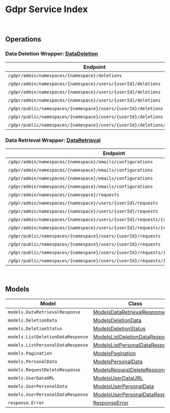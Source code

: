 # Gdpr Service Index

&nbsp;  

## Operations

### Data Deletion Wrapper:  [DataDeletion](../src/main/java/net/accelbyte/sdk/api/gdpr/wrappers/DataDeletion.java)
| Endpoint | Method | ID | Class |
|---|---|---|---|
| `/gdpr/admin/namespaces/{namespace}/deletions` | GET | AdminGetListDeletionDataRequest | [AdminGetListDeletionDataRequest](../src/main/java/net/accelbyte/sdk/api/gdpr/operations/data_deletion/AdminGetListDeletionDataRequest.java) |
| `/gdpr/admin/namespaces/{namespace}/users/{userId}/deletions` | GET | AdminGetUserAccountDeletionRequest | [AdminGetUserAccountDeletionRequest](../src/main/java/net/accelbyte/sdk/api/gdpr/operations/data_deletion/AdminGetUserAccountDeletionRequest.java) |
| `/gdpr/admin/namespaces/{namespace}/users/{userId}/deletions` | POST | AdminSubmitUserAccountDeletionRequest | [AdminSubmitUserAccountDeletionRequest](../src/main/java/net/accelbyte/sdk/api/gdpr/operations/data_deletion/AdminSubmitUserAccountDeletionRequest.java) |
| `/gdpr/admin/namespaces/{namespace}/users/{userId}/deletions` | DELETE | AdminCancelUserAccountDeletionRequest | [AdminCancelUserAccountDeletionRequest](../src/main/java/net/accelbyte/sdk/api/gdpr/operations/data_deletion/AdminCancelUserAccountDeletionRequest.java) |
| `/gdpr/public/namespaces/{namespace}/users/{userId}/deletions` | POST | PublicSubmitUserAccountDeletionRequest | [PublicSubmitUserAccountDeletionRequest](../src/main/java/net/accelbyte/sdk/api/gdpr/operations/data_deletion/PublicSubmitUserAccountDeletionRequest.java) |
| `/gdpr/public/namespaces/{namespace}/users/{userId}/deletions` | DELETE | PublicCancelUserAccountDeletionRequest | [PublicCancelUserAccountDeletionRequest](../src/main/java/net/accelbyte/sdk/api/gdpr/operations/data_deletion/PublicCancelUserAccountDeletionRequest.java) |
| `/gdpr/public/namespaces/{namespace}/users/{userId}/deletions/status` | GET | PublicGetUserAccountDeletionStatus | [PublicGetUserAccountDeletionStatus](../src/main/java/net/accelbyte/sdk/api/gdpr/operations/data_deletion/PublicGetUserAccountDeletionStatus.java) |

### Data Retrieval Wrapper:  [DataRetrieval](../src/main/java/net/accelbyte/sdk/api/gdpr/wrappers/DataRetrieval.java)
| Endpoint | Method | ID | Class |
|---|---|---|---|
| `/gdpr/admin/namespaces/{namespace}/emails/configurations` | GET | GetAdminEmailConfiguration | [GetAdminEmailConfiguration](../src/main/java/net/accelbyte/sdk/api/gdpr/operations/data_retrieval/GetAdminEmailConfiguration.java) |
| `/gdpr/admin/namespaces/{namespace}/emails/configurations` | PUT | UpdateAdminEmailConfiguration | [UpdateAdminEmailConfiguration](../src/main/java/net/accelbyte/sdk/api/gdpr/operations/data_retrieval/UpdateAdminEmailConfiguration.java) |
| `/gdpr/admin/namespaces/{namespace}/emails/configurations` | POST | SaveAdminEmailConfiguration | [SaveAdminEmailConfiguration](../src/main/java/net/accelbyte/sdk/api/gdpr/operations/data_retrieval/SaveAdminEmailConfiguration.java) |
| `/gdpr/admin/namespaces/{namespace}/emails/configurations` | DELETE | DeleteAdminEmailConfiguration | [DeleteAdminEmailConfiguration](../src/main/java/net/accelbyte/sdk/api/gdpr/operations/data_retrieval/DeleteAdminEmailConfiguration.java) |
| `/gdpr/admin/namespaces/{namespace}/requests` | GET | AdminGetListPersonalDataRequest | [AdminGetListPersonalDataRequest](../src/main/java/net/accelbyte/sdk/api/gdpr/operations/data_retrieval/AdminGetListPersonalDataRequest.java) |
| `/gdpr/admin/namespaces/{namespace}/users/{userId}/requests` | GET | AdminGetUserPersonalDataRequests | [AdminGetUserPersonalDataRequests](../src/main/java/net/accelbyte/sdk/api/gdpr/operations/data_retrieval/AdminGetUserPersonalDataRequests.java) |
| `/gdpr/admin/namespaces/{namespace}/users/{userId}/requests` | POST | AdminRequestDataRetrieval | [AdminRequestDataRetrieval](../src/main/java/net/accelbyte/sdk/api/gdpr/operations/data_retrieval/AdminRequestDataRetrieval.java) |
| `/gdpr/admin/namespaces/{namespace}/users/{userId}/requests/{requestDate}` | DELETE | AdminCancelUserPersonalDataRequest | [AdminCancelUserPersonalDataRequest](../src/main/java/net/accelbyte/sdk/api/gdpr/operations/data_retrieval/AdminCancelUserPersonalDataRequest.java) |
| `/gdpr/admin/namespaces/{namespace}/users/{userId}/requests/{requestDate}/generate` | POST | AdminGeneratePersonalDataURL | [AdminGeneratePersonalDataURL](../src/main/java/net/accelbyte/sdk/api/gdpr/operations/data_retrieval/AdminGeneratePersonalDataURL.java) |
| `/gdpr/public/namespaces/{namespace}/users/{userId}/requests` | GET | PublicGetUserPersonalDataRequests | [PublicGetUserPersonalDataRequests](../src/main/java/net/accelbyte/sdk/api/gdpr/operations/data_retrieval/PublicGetUserPersonalDataRequests.java) |
| `/gdpr/public/namespaces/{namespace}/users/{userId}/requests` | POST | PublicRequestDataRetrieval | [PublicRequestDataRetrieval](../src/main/java/net/accelbyte/sdk/api/gdpr/operations/data_retrieval/PublicRequestDataRetrieval.java) |
| `/gdpr/public/namespaces/{namespace}/users/{userId}/requests/{requestDate}` | DELETE | PublicCancelUserPersonalDataRequest | [PublicCancelUserPersonalDataRequest](../src/main/java/net/accelbyte/sdk/api/gdpr/operations/data_retrieval/PublicCancelUserPersonalDataRequest.java) |
| `/gdpr/public/namespaces/{namespace}/users/{userId}/requests/{requestDate}/generate` | POST | PublicGeneratePersonalDataURL | [PublicGeneratePersonalDataURL](../src/main/java/net/accelbyte/sdk/api/gdpr/operations/data_retrieval/PublicGeneratePersonalDataURL.java) |


&nbsp;  

## Models

| Model | Class |
|---|---|
| `models.DataRetrievalResponse` | [ModelsDataRetrievalResponse](../src/main/java/net/accelbyte/sdk/api/gdpr/models/ModelsDataRetrievalResponse.java) |
| `models.DeletionData` | [ModelsDeletionData](../src/main/java/net/accelbyte/sdk/api/gdpr/models/ModelsDeletionData.java) |
| `models.DeletionStatus` | [ModelsDeletionStatus](../src/main/java/net/accelbyte/sdk/api/gdpr/models/ModelsDeletionStatus.java) |
| `models.ListDeletionDataResponse` | [ModelsListDeletionDataResponse](../src/main/java/net/accelbyte/sdk/api/gdpr/models/ModelsListDeletionDataResponse.java) |
| `models.ListPersonalDataResponse` | [ModelsListPersonalDataResponse](../src/main/java/net/accelbyte/sdk/api/gdpr/models/ModelsListPersonalDataResponse.java) |
| `models.Pagination` | [ModelsPagination](../src/main/java/net/accelbyte/sdk/api/gdpr/models/ModelsPagination.java) |
| `models.PersonalData` | [ModelsPersonalData](../src/main/java/net/accelbyte/sdk/api/gdpr/models/ModelsPersonalData.java) |
| `models.RequestDeleteResponse` | [ModelsRequestDeleteResponse](../src/main/java/net/accelbyte/sdk/api/gdpr/models/ModelsRequestDeleteResponse.java) |
| `models.UserDataURL` | [ModelsUserDataURL](../src/main/java/net/accelbyte/sdk/api/gdpr/models/ModelsUserDataURL.java) |
| `models.UserPersonalData` | [ModelsUserPersonalData](../src/main/java/net/accelbyte/sdk/api/gdpr/models/ModelsUserPersonalData.java) |
| `models.UserPersonalDataResponse` | [ModelsUserPersonalDataResponse](../src/main/java/net/accelbyte/sdk/api/gdpr/models/ModelsUserPersonalDataResponse.java) |
| `response.Error` | [ResponseError](../src/main/java/net/accelbyte/sdk/api/gdpr/models/ResponseError.java) |
